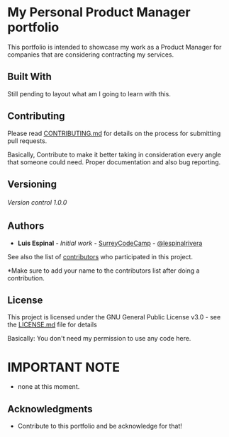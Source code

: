 # My Personal Product Manager portfolio

This portfolio is intended to showcase my work as a Product Manager for companies that are considering contracting my services.

## Built With

Still pending to layout what am I going to learn with this.

## Contributing

Please read [CONTRIBUTING.md](https://github.com/lespinalrivera.github.io/Templates/blob/master/Contributing) for details on the process for submitting pull requests.

Basically, Contribute to make it better taking in consideration every angle that someone could need. Proper documentation and also bug reporting.

## Versioning

###### Version control  1.0.0

## Authors

* **Luis Espinal** - *Initial work* - [SurreyCodeCamp](https://github.com/SurreyCodeCamp) - [@lespinalrivera](https://twitter.com/lespinalrivera)

See also the list of [contributors](https://github.com/lespinalrivera.github.io/Templates/blob/master/Contributors) who participated in this project.

*Make sure to add your name to the contributors list after doing a contribution.

## License

This project is licensed under the GNU General Public License v3.0 - see the [LICENSE.md](https://github.com/lespinalrivera.github.io/Templates/blob/master/LICENSE) file for details

Basically: You don't need my permission to use any code here.

# IMPORTANT NOTE

- none at this moment.

## Acknowledgments

* Contribute to this portfolio and be acknowledge for that!
